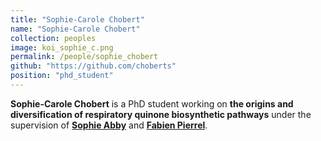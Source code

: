 ```yaml
---
title: "Sophie-Carole Chobert"
name: "Sophie-Carole Chobert"
collection: peoples
image: koi_sophie_c.png
permalink: /people/sophie_chobert
github: "https://github.com/choberts"
position: "phd_student"
---
```



**Sophie-Carole Chobert** is a PhD student working on **the origins and diversification of respiratory quinone biosynthetic pathways** under the supervision of **[Sophie Abby](https://www.timc.fr/en/sophie-abby)** and **[Fabien Pierrel](https://www.timc.fr/en/fabien-pierrel)**.

